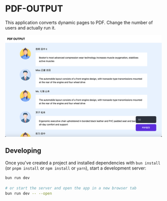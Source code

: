 # PDF-OUTPUT

This application converts dynamic pages to PDF.
Change the number of users and actually run it.

![Image](./static/demo.png)

## Developing

Once you've created a project and installed dependencies with `bun install` (or `pnpm install` or `npm install` or `yarn`), start a development server:

```bash
bun run dev

# or start the server and open the app in a new browser tab
bun run dev -- --open
```
